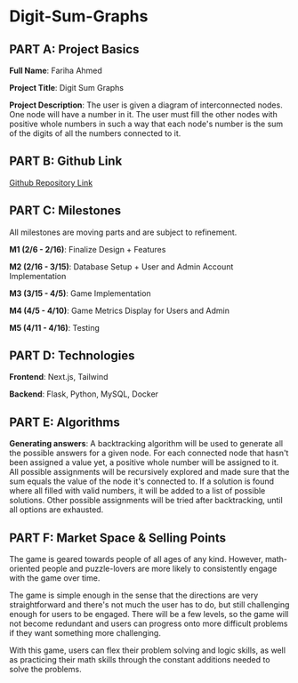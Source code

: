 # Digit-Sum-Graphs

## PART A: Project Basics
**Full Name**: Fariha Ahmed

**Project Title**: Digit Sum Graphs

**Project Description**: The user is given a diagram of interconnected nodes. One node will have a number in it. The user must fill the other nodes with positive whole numbers in such a way that each node's number is the sum of the digits of all the numbers connected to it.


## PART B: Github Link
[Github Repository Link](https://github.com/fahmed0710/Digit-Sum-Graphs)


## PART C: Milestones
All milestones are moving parts and are subject to refinement.

**M1 (2/6 - 2/16)**: Finalize Design + Features

**M2 (2/16 - 3/15)**: Database Setup + User and Admin Account Implementation

**M3 (3/15 - 4/5)**: Game Implementation

**M4 (4/5 - 4/10)**: Game Metrics Display for Users and Admin

**M5 (4/11 - 4/16)**: Testing


## PART D: Technologies
**Frontend**: Next.js, Tailwind

**Backend**: Flask, Python, MySQL, Docker


## PART E: Algorithms
**Generating answers**: A backtracking algorithm will be used to generate all the possible answers for a given node. For each connected node that hasn't been assigned a value yet, a positive whole number will be assigned to it. All possible assignments will be recursively explored and made sure that the sum equals the value of the node it's connected to. If a solution is found where all filled with valid numbers, it will be added to a list of possible solutions. Other possible assignments will be tried after backtracking, until all options are exhausted. 


## PART F: Market Space & Selling Points
The game is geared towards people of all ages of any kind. However, math-oriented people and puzzle-lovers are more likely to consistently engage with the game over time. 

The game is simple enough in the sense that the directions are very straightforward and there's not much the user has to do, but still challenging enough for users to be engaged. There will be a few levels, so the game will not become redundant and users can progress onto more difficult problems if they want something more challenging.

With this game, users can flex their problem solving and logic skills, as well as practicing their math skills through the constant additions needed to solve the problems.
